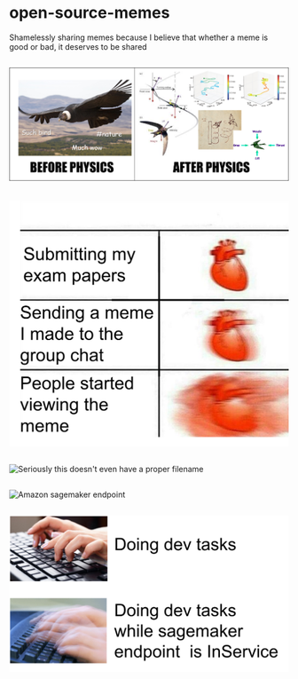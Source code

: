 # open-source-memes
Shamelessly sharing memes because I believe that whether a meme is good or bad, it deserves to be shared

##
<img src="/images/birds.png" alt="Meme on modeling brids" title="Perception of birds before and after modeling">

##
<img src="/images/sending_memes_to_group_chat.png" alt="Sending memes" title="Sending memes to group chats">

##
<img src="/images/image.png" alt="Seriously this doesn't even have a proper filename" title="Meme maker studied Bayesian inference">

##
<img src="/images/sagemaker.png" alt="Amazon sagemaker endpoint" title="Training with Amazon sagemaker endpoint vs peaceful sleep">

##
<img src="/images/dev tasks.png" alt="Dev tasks" title="Doing dev tasks using Amazon sagemaker endpoint">
